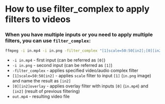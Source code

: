 # How to use filter_complex to apply filters to videos

### When you have multiple inputs or you need to apply multiple filters, you can use `filter_complex`:

```bash
ffmpeg -i in.mp4 -i in.png -filter_complex "[1]scale=50:50[in2];[0][in2]overlay" out.mp4
```

- `-i in.mp4` - first input (can be referred as `[0]`)
- `-i in.png` - second input (can be referred as `[1]`)
- `-filter_complex` - applies specified video/audio complex filter
- `[1]scale=50:50[in2]` - applies `scale` filter to input `[1]` (`in.png` image) and name the result as `[in2]`
- `[0][in2]overlay` - applies overlay filter with inputs `[0]` (`in.mp4`) and `[in2]` (result of previous filtering)
- `out.mp4` - resulting video file



